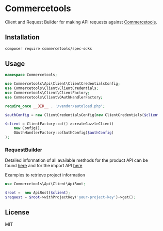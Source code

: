 # Commercetools

Client and Request Builder for making API requests against [Commercetools](https://www.commercetools.com).

## Installation

```sh
composer require commercetools/spec-sdks
```

## Usage

```php
namespace Commercetools;

use Commercetools\Api\Client\ClientCredentialsConfig;
use Commercetools\Client\ClientCredentials;
use Commercetools\Client\ClientFactory;
use Commercetools\Client\OAuthHandlerFactory;

require_once __DIR__ . '/vendor/autoload.php';

$authConfig = new ClientCredentialsConfig(new ClientCredentials($clientId, $clientSecret));

$client = ClientFactory::of()->createGuzzleClient(
    new Config(),
    OAuthHandlerFactory::ofAuthConfig($authConfig)
);
```

### RequestBuilder

Detailed information of all available methods for the product API can be found [here](lib/commercetools-api/docs/RequestBuilder.md)
and for the import API [here](lib/commercetools-import/docs/RequestBuilder.md)

Examples to retrieve project information

```php
use Commercetools\Api\Client\ApiRoot;

$root =  new ApiRoot($client);
$request = $root->withProjectKey('your-project-key')->get();
```

## License

MIT
